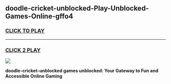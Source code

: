 
## doodle-cricket-unblocked-Play-Unblocked-Games-Online-gffo4
<h3>
<a href="https://premium76.site?title=doodle-cricket-unblocked&ref=25A">CLICK TO PLAY</a></h3>
<hr>

<h3>
<a href="https://premium76.site?title=doodle-cricket-unblocked&ref=25A">CLICK 2 PLAY</a>
  
</h3>

<a href="https://premium76.site?title=doodle-cricket-unblocked&ref=25A"><img src="https://clearcache.store/games.png"></a>


**doodle-cricket-unblocked games unblocked: Your Gateway to Fun and Accessible Online Gaming**
